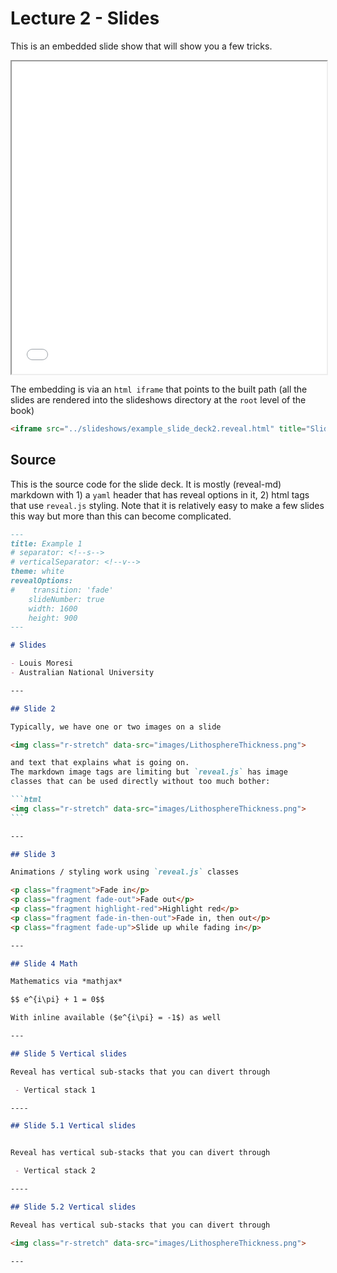 # Lecture 2 - Slides 


This is an embedded slide show that will show you a few tricks. 

<iframe src="../slideshows/example_slide_deck2.reveal.html" title="Slideshow" width=100%, height=500, allowfullscreen></iframe>


The embedding is via an `html iframe` that points to the built path (all the slides are rendered into the 
slideshows directory at the `root` level of the book)

```html
<iframe src="../slideshows/example_slide_deck2.reveal.html" title="Slideshow" width=100%, height=500, allowfullscreen></iframe>
```

## Source

This is the source code for the slide deck. It is mostly (reveal-md) markdown with 1) a `yaml` header that has reveal options in it, 2) html tags that use `reveal.js` styling. Note that it is relatively easy to make a few slides this way but more than this can become complicated.

`````markdown
---
title: Example 1
# separator: <!--s-->
# verticalSeparator: <!--v-->
theme: white
revealOptions:
#    transition: 'fade'
    slideNumber: true
    width: 1600
    height: 900
---

# Slides

- Louis Moresi
- Australian National University

---

## Slide 2

Typically, we have one or two images on a slide 

<img class="r-stretch" data-src="images/LithosphereThickness.png">

and text that explains what is going on. 
The markdown image tags are limiting but `reveal.js` has image
classes that can be used directly without too much bother:

```html
<img class="r-stretch" data-src="images/LithosphereThickness.png">
```

---

## Slide 3

Animations / styling work using `reveal.js` classes 

<p class="fragment">Fade in</p>
<p class="fragment fade-out">Fade out</p>
<p class="fragment highlight-red">Highlight red</p>
<p class="fragment fade-in-then-out">Fade in, then out</p>
<p class="fragment fade-up">Slide up while fading in</p>

---

## Slide 4 Math

Mathematics via *mathjax*

$$ e^{i\pi} + 1 = 0$$

With inline available ($e^{i\pi} = -1$) as well

---

## Slide 5 Vertical slides

Reveal has vertical sub-stacks that you can divert through

 - Vertical stack 1

----

## Slide 5.1 Vertical slides


Reveal has vertical sub-stacks that you can divert through

 - Vertical stack 2

----

## Slide 5.2 Vertical slides

Reveal has vertical sub-stacks that you can divert through

<img class="r-stretch" data-src="images/LithosphereThickness.png">

---
`````

